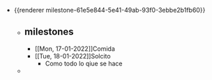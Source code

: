 - {{renderer milestone-61e5e844-5e41-49ab-93f0-3ebbe2b1fb60}}
	- milestones
		-
		- [[Mon, 17-01-2022]]Comida
		- [[Tue, 18-01-2022]]Solcito
			- Como todo lo qiue se hace
	-